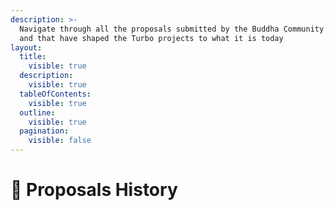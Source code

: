 ```yaml
---
description: >-
  Navigate through all the proposals submitted by the Buddha Community so far
  and that have shaped the Turbo projects to what it is today
layout:
  title:
    visible: true
  description:
    visible: true
  tableOfContents:
    visible: true
  outline:
    visible: true
  pagination:
    visible: false
---
```


# 📩 Proposals History

